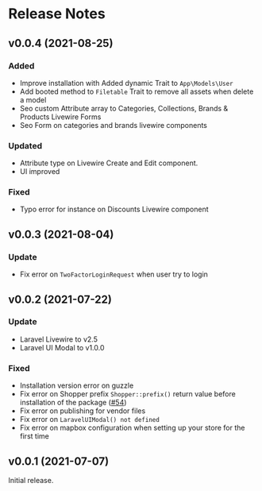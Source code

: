 # Release Notes

## v0.0.4 (2021-08-25)

### Added
- Improve installation with Added dynamic Trait to `App\Models\User`
- Add booted method to `Filetable` Trait to remove all assets when delete a model
- Seo custom Attribute array to Categories, Collections, Brands & Products Livewire Forms
- Seo Form on categories and brands livewire components

### Updated
- Attribute type on Livewire Create and Edit component.
- UI improved

### Fixed
- Typo error for instance on Discounts Livewire component

## v0.0.3 (2021-08-04)

### Update
- Fix error on `TwoFactorLoginRequest` when user try to login

## v0.0.2 (2021-07-22)

### Update
- Laravel Livewire to v2.5
- Laravel UI Modal to v1.0.0

### Fixed
- Installation version error on guzzle
- Fix error on Shopper prefix `Shopper::prefix()` return value before installation of the package ([#54](https://github.com/shopperlabs/framework/pull/54))
- Fix error on publishing for vendor files
- Fix error on `LaravelUIModal() not defined`
- Fix error on mapbox configuration when setting up your store for the first time

## v0.0.1 (2021-07-07)

Initial release.
